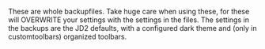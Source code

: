 These are whole backupfiles. Take huge care when using these, for these will OVERWRITE your settings with the settings in the files.
The settings in the backups are the JD2 defaults, with a configured dark theme and (only in customtoolbars) organized toolbars. 
